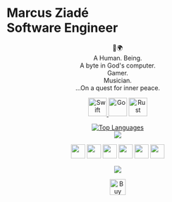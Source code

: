 # Marcus Ziadé<br>Software Engineer

<div style="text-align:center;">
    <p align="center">
    📍🌍<br>
    A Human. Being.<br>
    A byte in God's computer.<br>
    Gamer.<br>
    Musician.<br>
    ...On a quest for inner peace.
    </p>

<a>
    <p align="center"> 
        <a href="https://developer.apple.com/swift/" target="_blank" rel="noreferrer"><img src="https://raw.githubusercontent.com/danielcranney/readme-generator/main/public/icons/skills/swift-colored.svg" width="42" height="42" alt="Swift" />
        </a> <a href="https://go.dev/doc/" target="_blank" rel="noreferrer"><img src="https://raw.githubusercontent.com/danielcranney/readme-generator/main/public/icons/skills/go-colored.svg" width="42" height="42" alt="Go" /></a> 
        <a href="https://www.rust-lang.org/" target="_blank" rel="noreferrer"><img src="https://user-images.githubusercontent.com/47460844/188546973-b3c6706f-fec2-44bc-acc9-4bddfde4b786.png" width="42" height="42" alt="Rust" /></a>
    </p>
</a>

<p align="center">
<a href="https://github.com/marcusziade" align="center"><img src="https://github-readme-stats.vercel.app/api/top-langs/?username=marcusziade&langs_count=10&title_color=ffffff&text_color=ffffff&icon_color=0891b2&bg_color=1c1917&hide_border=true&locale=en&custom_title=Top%20%Languages" alt="Top Languages" /></a>
<br><a href="http://www.github.com/marcusziade"><img src="https://github-readme-streak-stats.herokuapp.com/?user=marcusziade&stroke=ffffff&background=1c1917&ring=ffffff&fire=FFFF00&currStreakNum=ffffff&currStreakLabel=ffffff&sideNums=ef4239&sideLabels=00FFFF&dates=FFA500&hide_border=true" /></a>
</a>
</p>

<a>
    <p align="center"> 
        <a href="https://www.linkedin.com/in/marcusziade" target="_blank" rel="noreferrer"><img src="https://raw.githubusercontent.com/danielcranney/readme-generator/main/public/icons/socials/linkedin.svg" width="32" height="32" /></a> <a href="https://stackoverflow.com/users/11368247/marcus-ziad%c3%a9" target="_blank" rel="noreferrer"><img src="https://raw.githubusercontent.com/danielcranney/readme-generator/main/public/icons/socials/stackoverflow.svg" width="32" height="32" /></a> 
        <a href="https://www.twitter.com/ziademarcus" target="_blank" rel="noreferrer"><img src="https://raw.githubusercontent.com/danielcranney/readme-generator/main/public/icons/socials/twitter.svg" width="32" height="32" /></a> 
        <a href="https://www.youtube.com/channel/UClHn2YOv0idvoDfEHWMzwPQ" target="_blank" rel="noreferrer"><img src="https://raw.githubusercontent.com/danielcranney/readme-generator/main/public/icons/socials/youtube.svg" width="32" height="32" /></a> 
        <a href="https://www.twitch.tv/guitaripod" target="_blank" rel="noreferrer"><img src="https://raw.githubusercontent.com/danielcranney/readme-generator/main/public/icons/socials/twitch.svg" width="32" height="32" /></a>
        <a href="http://www.medium.com/@marcusziade" target="_blank" rel="noreferrer"><img src="https://raw.githubusercontent.com/danielcranney/readme-generator/main/public/icons/socials/medium.svg" width="32" height="32" /></a>
    </p>
</a>

<p align="center">
<a href="https://www.twitch.tv/guitaripod" target="_blank" rel="noreferrer"><img src="https://img.shields.io/twitch/status/guitaripod?logo=twitchsx&style=for-the-badge&color=0891b2&labelColor=7F00FF&label=TWITCH+STATUS" /></a>
</p>
<p align="center">
<a href='https://ko-fi.com/A0A6EOA7C' target='_blank'><img height='36' style='border:0px;height:36px;' src='https://cdn.ko-fi.com/cdn/kofi2.png?v=3' border='0' alt='Buy Me a Coffee at ko-fi.com' /></a>
</p>

</div>
